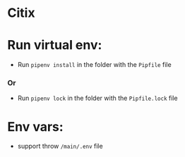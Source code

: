 # Citix

# Run virtual env:
* Run `pipenv install` in the folder with the `Pipfile` file 
### Or
* Run `pipenv lock` in the folder with the `Pipfile.lock` file  


# Env vars:
* support throw `/main/.env` file

